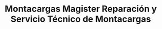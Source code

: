 ---
title: "Montacargas Magister Reparación y Servicio Técnico de Montacargas"
url: /bogota/montacargas-magister-reparacion-y-servicio-tecnico-de-montacargas/
shop: Allgemein
---